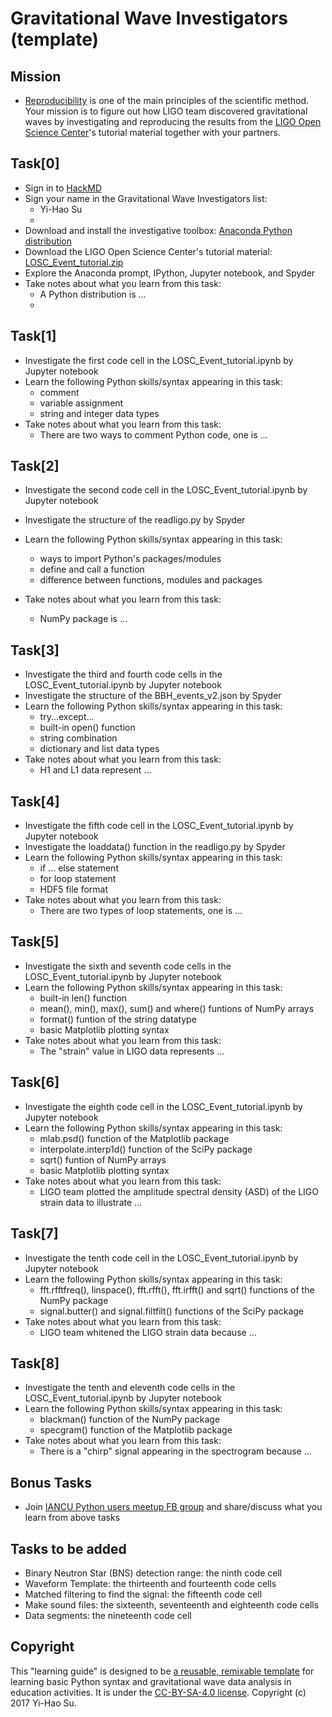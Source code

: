 # Gravitational Wave Investigators (template)

## Mission
* [Reproducibility](https://en.wikipedia.org/wiki/Reproducibility) is one of the main principles of the scientific method. Your mission is to figure out how LIGO team discovered gravitational waves by investigating and reproducing the results from the [LIGO Open Science Center](https://losc.ligo.org)'s tutorial material together with your partners.


## Task[0]
* Sign in to [HackMD](https://hackmd.io)
* Sign your name in the Gravitational Wave Investigators list:
  * Yi-Hao Su
  * 
* Download and install the investigative toolbox: [Anaconda Python distribution](https://docs.continuum.io/anaconda/)
* Download the LIGO Open Science Center's tutorial material: [ LOSC_Event_tutorial.zip](https://losc.ligo.org/s/events/LOSC_Event_tutorial.zip)
* Explore the Anaconda prompt, IPython, Jupyter notebook, and Spyder
* Take notes about what you learn from this task:
  * A Python distribution is ...
  * 


## Task[1]
* Investigate the first code cell in the LOSC_Event_tutorial.ipynb by Jupyter notebook 
* Learn the following Python skills/syntax appearing in this task:
  * comment
  * variable assignment
  * string and integer data types 
* Take notes about what you learn from this task:
  * There are two ways to comment Python code, one is ...
 
  
## Task[2]
* Investigate the second code cell in the LOSC_Event_tutorial.ipynb by Jupyter notebook 
* Investigate the structure of the readligo.py by Spyder
* Learn the following Python skills/syntax appearing in this task:
  * ways to import Python's packages/modules
  * define and call a function
  * difference between functions, modules and packages

* Take notes about what you learn from this task:
  * NumPy package is ...


## Task[3]
* Investigate the third and fourth code cells in the LOSC_Event_tutorial.ipynb by Jupyter notebook 
* Investigate the structure of the BBH_events_v2.json by Spyder
* Learn the following Python skills/syntax appearing in this task:
  * try...except...
  * built-in open() function
  * string combination
  * dictionary and list data types
* Take notes about what you learn from this task:
  * H1 and L1 data represent ...


## Task[4]
* Investigate the fifth code cell in the LOSC_Event_tutorial.ipynb by Jupyter notebook 
* Investigate the loaddata() function in the readligo.py by Spyder
* Learn the following Python skills/syntax appearing in this task:
  * if ... else statement
  * for loop statement
  * HDF5 file format
* Take notes about what you learn from this task:
  * There are two types of loop statements, one is ...


## Task[5]
* Investigate the sixth and seventh code cells in the LOSC_Event_tutorial.ipynb by Jupyter notebook 
* Learn the following Python skills/syntax appearing in this task:
  * built-in len() function
  * mean(), min(), max(), sum() and where() funtions of NumPy arrays
  * format() funtion of the string datatype
  * basic Matplotlib plotting syntax
* Take notes about what you learn from this task:
  * The "strain" value in LIGO data represents ...


## Task[6]
* Investigate the eighth code cell in the LOSC_Event_tutorial.ipynb by Jupyter notebook 
* Learn the following Python skills/syntax appearing in this task:
  * mlab.psd() function of the Matplotlib package
  * interpolate.interp1d() function of the SciPy package
  * sqrt() funtion of NumPy arrays
  * basic Matplotlib plotting syntax
* Take notes about what you learn from this task:
  * LIGO team plotted the amplitude spectral density (ASD) of the LIGO strain data to illustrate ...


## Task[7]
* Investigate the tenth code cell in the LOSC_Event_tutorial.ipynb by Jupyter notebook 
* Learn the following Python skills/syntax appearing in this task:
  * fft.rfftfreq(), linspace(), fft.rfft(), fft.irfft() and sqrt() functions of the NumPy package
  * signal.butter() and signal.filtfilt() functions of the SciPy package
* Take notes about what you learn from this task:
  * LIGO team whitened the LIGO strain data because ...


## Task[8]
* Investigate the tenth and eleventh code cells in the LOSC_Event_tutorial.ipynb by Jupyter notebook 
* Learn the following Python skills/syntax appearing in this task:
  * blackman() function of the NumPy package
  * specgram() function of the Matplotlib package
* Take notes about what you learn from this task:
  * There is a "chirp" signal appearing in the spectrogram because ... 


## Bonus Tasks
* Join [IANCU Python users meetup FB group](https://www.facebook.com/groups/1022708484514663/) and share/discuss what you learn from above tasks

## Tasks to be added
* Binary Neutron Star (BNS) detection range: the ninth code cell
* Waveform Template: the thirteenth and fourteenth code cells
* Matched filtering to find the signal: the fifteenth code cell
* Make sound files: the sixteenth, seventeenth and eighteenth code cells
* Data segments: the nineteenth code cell

## Copyright
This "learning guide" is designed to be [a reusable, remixable template](https://hackmd.io/s/Byj1Z9JEW#) for learning basic Python syntax and gravitational wave data analysis in education activities. It is under the [CC-BY-SA-4.0 license](https://creativecommons.org/licenses/by-sa/4.0/). Copyright (c) 2017 Yi-Hao Su.